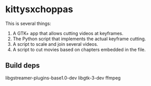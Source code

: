 # kittysxchoppas

This is several things:

1.  A GTK+ app that allows cutting videos at keyframes.
2.  The Python script that implements the actual keyframe cutting.
3.  A script to scale and join several videos.
4.  A script to cut movies based on chapters embedded in the file.

Build deps
----------

libgstreamer-plugins-base1.0-dev
libgtk-3-dev
ffmpeg
